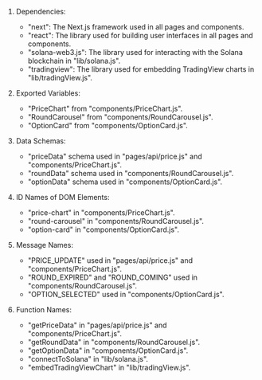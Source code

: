 1. Dependencies: 
   - "next": The Next.js framework used in all pages and components.
   - "react": The library used for building user interfaces in all pages and components.
   - "solana-web3.js": The library used for interacting with the Solana blockchain in "lib/solana.js".
   - "tradingview": The library used for embedding TradingView charts in "lib/tradingView.js".

2. Exported Variables:
   - "PriceChart" from "components/PriceChart.js".
   - "RoundCarousel" from "components/RoundCarousel.js".
   - "OptionCard" from "components/OptionCard.js".

3. Data Schemas:
   - "priceData" schema used in "pages/api/price.js" and "components/PriceChart.js".
   - "roundData" schema used in "components/RoundCarousel.js".
   - "optionData" schema used in "components/OptionCard.js".

4. ID Names of DOM Elements:
   - "price-chart" in "components/PriceChart.js".
   - "round-carousel" in "components/RoundCarousel.js".
   - "option-card" in "components/OptionCard.js".

5. Message Names:
   - "PRICE_UPDATE" used in "pages/api/price.js" and "components/PriceChart.js".
   - "ROUND_EXPIRED" and "ROUND_COMING" used in "components/RoundCarousel.js".
   - "OPTION_SELECTED" used in "components/OptionCard.js".

6. Function Names:
   - "getPriceData" in "pages/api/price.js" and "components/PriceChart.js".
   - "getRoundData" in "components/RoundCarousel.js".
   - "getOptionData" in "components/OptionCard.js".
   - "connectToSolana" in "lib/solana.js".
   - "embedTradingViewChart" in "lib/tradingView.js".